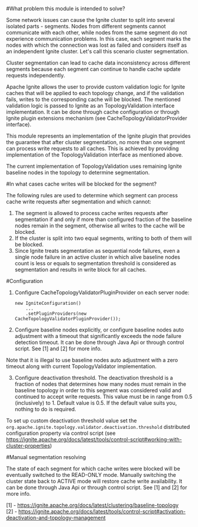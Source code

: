 #What problem this module is intended to solve?

Some network issues can cause the Ignite cluster to split into several isolated parts - segments. Nodes from different 
segments cannot communicate with each other, while nodes from the same segment do not experience communication problems. 
In this case, each segment marks the nodes with which the connection was lost as failed and considers itself as an 
independent Ignite cluster. Let's call this scenario cluster segmentation.

Cluster segmentation can lead to cache data inconsistency across different segments because each segment can continue 
to handle cache update requests independently.

Apache Ignite allows the user to provide custom validation logic for Ignite caches that will be applied to 
each topology change, and if the validation fails, writes to the corresponding cache will be blocked. The mentioned 
validation logic is passed to Ignite as an TopologyValidation interface implementation. It can be done through cache
configuration or through Ignite plugin extensions mechanism (see CacheTopologyValidatorProvider interface). 

This module represents an implementation of the Ignite plugin that provides the guarantee that 
after cluster segmentation, no more than one segment can process write requests to all caches. This is achieved by
providing implementation of the TopologyValidation interface as mentioned above. 

The current implementation of TopologyValidation uses remaining Ignite baseline nodes in the topology to determine 
segmentation.

#In what cases cache writes will be blocked for the segment?

The following rules are used to determine which segment can process cache write requests after segmentation and which 
cannot:

1. The segment is allowed to process cache writes requests after segmentation if and only if more than configured
fraction of the baseline nodes remain in the segment, otherwise all writes to the cache will be blocked.
2. If the cluster is split into two equal segments, writing to both of them will be blocked. 
3. Since Ignite treats segmentation as sequential node failures, even a single node failure in an active cluster in
which alive baseline nodes count is less or equals to segmentation threshold  is considered as segmentation and results
in write block for all caches.

#Configuration

1. Configure CacheTopologyValidatorPluginProvider on each server node:

   ```
   new IgniteConfiguration() 
       ... 
       .setPluginProviders(new CacheTopologyValidatorPluginProvider());
   ```

2. Configure baseline nodes explicitly, or configure baseline nodes auto adjustment with a timeout that significantly 
exceeds the node failure detection timeout. It can be done through Java Api or through control script. 
See [1] and [2] for more info.

Note that it is illegal to use baseline nodes auto adjustment with a zero timeout along with current 
TopologyValidator implementation.

3. Configure deactivation threshold.
The deactivation threshold is a fraction of nodes that determines how many nodes must remain in the baseline topology in 
order to this segment was considered valid and continued to accept write requests.
This value must be in range from 0.5 (inclusively) to 1. Default value is 0.5. If the default value suits you, nothing
to do is required.

To set up custom deactivation threshold value set the `org.apache.ignite.topology.validator.deactivation.threshold` 
distributed configuration property via control script (see https://ignite.apache.org/docs/latest/tools/control-script#working-with-cluster-properties) 

#Manual segmentation resolving

The state of each segment for which cache writes were blocked will be eventually switched to the READ-ONLY mode. 
Manually switching the cluster state back to ACTIVE mode will restore cache write availability. It can be done through 
Java Api or through control script. See [1] and [2] for more info. 

[1] - https://ignite.apache.org/docs/latest/clustering/baseline-topology \
[2] - https://ignite.apache.org/docs/latest/tools/control-script#activation-deactivation-and-topology-management